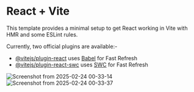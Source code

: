 # React + Vite

This template provides a minimal setup to get React working in Vite with HMR and some ESLint rules.

Currently, two official plugins are available:-

- [@vitejs/plugin-react](https://github.com/vitejs/vite-plugin-react/blob/main/packages/plugin-react/README.md) uses [Babel](https://babeljs.io/) for Fast Refresh
- [@vitejs/plugin-react-swc](https://github.com/vitejs/vite-plugin-react-swc) uses [SWC](https://swc.rs/) for Fast Refresh

![Screenshot from 2025-02-24 00-33-14](https://github.com/user-attachments/assets/ab376ce5-91a5-460b-a6b7-a04caaaffde4)
![Screenshot from 2025-02-24 00-33-37](https://github.com/user-attachments/assets/93996cfb-5534-4446-bc29-cfc8c83ecf6c)

